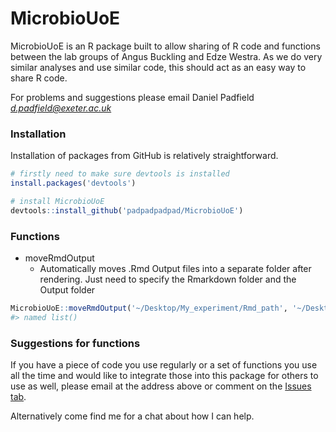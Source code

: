 <!-- README.md is generated from README.Rmd. Please edit that file -->
MicrobioUoE
===========

MicrobioUoE is an R package built to allow sharing of R code and functions between the lab groups of Angus Buckling and Edze Westra. As we do very similar analyses and use similar code, this should act as an easy way to share R code.

For problems and suggestions please email Daniel Padfield *<d.padfield@exeter.ac.uk>*

### Installation

Installation of packages from GitHub is relatively straightforward.

``` r
# firstly need to make sure devtools is installed
install.packages('devtools')

# install MicrobioUoE
devtools::install_github('padpadpadpad/MicrobioUoE')
```

### Functions

-   moveRmdOutput
    -   Automatically moves .Rmd Output files into a separate folder after rendering. Just need to specify the Rmarkdown folder and the Output folder

``` r
MicrobioUoE::moveRmdOutput('~/Desktop/My_experiment/Rmd_path', '~/Desktop/My_experiment/Output_path')
#> named list()
```

### Suggestions for functions

If you have a piece of code you use regularly or a set of functions you use all the time and would like to integrate those into this package for others to use as well, please email at the address above or comment on the [Issues tab](https://github.com/padpadpadpad/MicrobioUoE/issues).

Alternatively come find me for a chat about how I can help.
